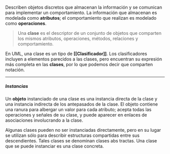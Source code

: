 Describen objetos discretos que almacenan la información y se comunican para implementar un comportamiento. 
La información que almacenan es modelada como **atributos**; el comportamiento que realizan es modelado como **operaciones**.

> Una **clase** es el descriptor de un conjunto de objetos que comparten los mismos atributos, operaciones, métodos, relaciones y comportamiento.

En UML, una clase es un tipo de **[[Clasificador]]**. Los clasificadores incluyen a elementos parecidos a las clases, pero encuentran su expresión más completa en las **clases**, por lo que podemos decir que comparten notación.
****
##### **Instancias**
Un **objeto** instanciado de una clase es una instancia directa de la clase y una instancia indirecta de los antepasados de la clase. El objeto contiene una ranura para albergar un valor para cada atributo; acepta todas las operaciones y señales de su clase, y puede aparecer en enlaces de asociaciones involucrando a la clase.

Algunas clases pueden no ser instanciadas directamente, pero en su lugar se utilizan sólo para describir estructuras compartidas entre sus descendientes. Tales clases se denominan clases abs tractas. Una clase que se puede instanciar es una clase concreta.